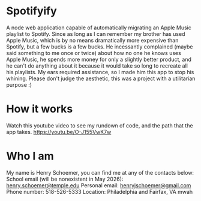 # Spotifyify
A node web application capable of automatically migrating an Apple Music playlist to Spotify.
Since as long as I can remember my brother has used Apple Music, which is by no means dramatically more expensive than Spotify, but a few bucks is a few bucks. He incessantly complained (maybe said something to me once or twice) about how no one he knows uses Apple Music, he spends more money for only a slightly better product, and he can't do anything about it because it would take so long to recreate all his playlists. My ears required assistance, so I made him this app to stop his whining. Please don't judge the aesthetic, this was a project with a utilitarian purpose :)
# How it works
Watch this youtube video to see my rundown of code, and the path that the app takes.
https://youtu.be/O-J155VwK7w
# Who I am
My name is Henry Schoemer, you can find me at any of the contacts below:
School email (will be nonexistent in May 2026): henry.schoemer@temple.edu
Personal email: henryjschoemer@gmail.com
Phone number: 518-526-5333
Location: Philadelphia and Fairfax, VA
mwah
